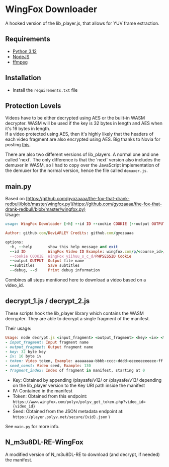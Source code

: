 # WingFox Downloader
A hooked version of the lib_player.js, that allows for YUV frame extraction.

## Requirements
+ [Python 3.12](https://www.python.org/)
+ [NodeJS](https://nodejs.org/)
+ [ffmpeg](https://ffmpeg.org/)

## Installation
+ Install the `requirements.txt` file

## Protection Levels
Videos have to be either decrypted using AES or the built-in WASM decrypter.
WASM will be used if the key is 32 bytes in length and AES when it's 16 bytes in length. \
If a video protected using AES, then it's highly likely that the headers of each video fragment are also encrypted using AES.
Big thanks to Novia for posting [this](https://forum.videohelp.com/attachments/80815-1721376096/QQ%E6%88%AA%E5%9B%BE20240719160116.png).

There are also two different versions of lib_players. A normal one and one called 'next'. 
The only difference is that the 'next' version also includes the demuxer in WASM, so I had to copy over the JavaScript implementation of the demuxer for the normal version, hence the file called `demuxer.js`.


## main.py
Based on [https://github.com/gyozaaaa/the-fox-that-drank-redbull/blob/master/wingfox.py](https://github.com/gyozaaaa/the-fox-that-drank-redbull/blob/master/wingfox.py) \
Usage:
```ruby
usage: WingFox Downloader [-h] --id ID --cookie COOKIE [--output OUTPUT] [--subtitles] [--debug]

Author: github.com/DevLARLEY Credits: github.com/gyozaaaa

options:
  -h, --help       show this help message and exit
  --id ID          WingFox Video ID Example: wingfox.com/p/<course_id>/<video_id> Shall be obtained from the 'get_video_url' request if not present in the URL
  --cookie COOKIE  WingFox yiihuu_s_c_d/PHPSESSID Cookie
  --output OUTPUT  Output file name
  --subtitles      Save subtitles
  --debug, --d     Print debug information
```

Combines all steps mentioned here to download a video based on a video_id.


## decrypt_1.js / decrypt_2.js
These scripts hook the lib_player library which contains the WASM decrypter. 
They are able to decrypt a single fragment of the manifest.

Their usage:
````ruby
Usage: node decrypt.js <input_fragment> <output_fragment> <key> <iv> <token> <mh/seed_const> <fragment_index>
- input_fragment: Input fragment name
- output_fragment: Output fragment name
- key: 32 byte key
- iv: 16 byte iv
- token: Video token, Example: aaaaaaaa-bbbb-cccc-dddd-eeeeeeeeeeee-ff
- seed_const: Video seed, Example: 130
- fragment_index: Index of fragment in manifest, starting at 0
````

+ Key: Obtained by appending /playsafe/v12/ or /playsafe/v13/ depending on the lib_player version to the Key URI path inside the manifest
+ IV: Contained in the manifest
+ Token: Obtained from this endpoint: `https://www.wingfox.com/polyv/polyv_get_token.php?video_id={video_id}`
+ Seed: Obtained from the JSON metadata endpoint at: `https://player.polyv.net/secure/{vid}.json` \

See `main.py` for more info.

## N_m3u8DL-RE-WingFox
A modified version of N_m3u8DL-RE to download (and decrypt, if needed) the manifest.
